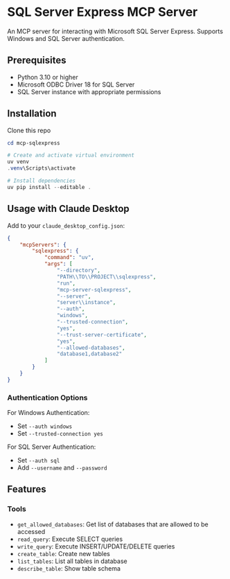 # SQL Server Express MCP Server

An MCP server for interacting with Microsoft SQL Server Express. Supports Windows and SQL Server authentication.

## Prerequisites

- Python 3.10 or higher
- Microsoft ODBC Driver 18 for SQL Server
- SQL Server instance with appropriate permissions

## Installation

Clone this repo

```powershell
cd mcp-sqlexpress

# Create and activate virtual environment
uv venv
.venv\Scripts\activate

# Install dependencies
uv pip install --editable .
```

## Usage with Claude Desktop

Add to your `claude_desktop_config.json`:

```json
{
    "mcpServers": {
        "sqlexpress": {
            "command": "uv",
            "args": [
                "--directory",
                "PATH\\TO\\PROJECT\\sqlexpress",
                "run",
                "mcp-server-sqlexpress",
                "--server",
                "server\\instance",
                "--auth",
                "windows",
                "--trusted-connection",
                "yes",
                "--trust-server-certificate",
                "yes",
                "--allowed-databases",
                "database1,database2"
            ]
        }
    }
}
```

### Authentication Options

For Windows Authentication:
- Set `--auth windows`
- Set `--trusted-connection yes`

For SQL Server Authentication:
- Set `--auth sql`
- Add `--username` and `--password`

## Features

### Tools
- `get_allowed_databases`: Get list of databases that are allowed to be accessed
- `read_query`: Execute SELECT queries
- `write_query`: Execute INSERT/UPDATE/DELETE queries
- `create_table`: Create new tables
- `list_tables`: List all tables in database
- `describe_table`: Show table schema